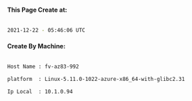 
   
#### This Page Create at:

```bash

2021-12-22 - 05:46:06 UTC

```

#### Create By Machine:

```bash

Host Name : fv-az83-992

platform  : Linux-5.11.0-1022-azure-x86_64-with-glibc2.31

Ip Local  : 10.1.0.94

```

